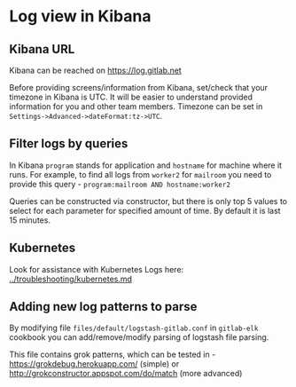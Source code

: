 # Log view in Kibana

## Kibana URL

Kibana can be reached on https://log.gitlab.net

Before providing screens/information from Kibana, set/check that your timezone in Kibana is UTC. It will be easier to understand provided information for you and other team members. Timezone can be set in `Settings->Advanced->dateFormat:tz->UTC`.

## Filter logs by queries

In Kibana `program` stands for application and `hostname` for machine where it runs. For example, to find all logs from `worker2` for `mailroom` you need to provide this query - `program:mailroom AND hostname:worker2`

Queries can be constructed via constructor, but there is only top 5 values to select for each parameter for specified amount of time. By default it is last 15 minutes.

## Kubernetes

Look for assistance with Kubernetes Logs here:
[../troubleshooting/kubernetes.md](../troubleshooting/kubernetes.md)


## Adding new log patterns to parse

By modifying file `files/default/logstash-gitlab.conf` in `gitlab-elk` cookbook you can add/remove/modify parsing of logstash file parsing.

This file contains grok patterns, which can be tested in - https://grokdebug.herokuapp.com/ (simple) or http://grokconstructor.appspot.com/do/match (more advanced)

